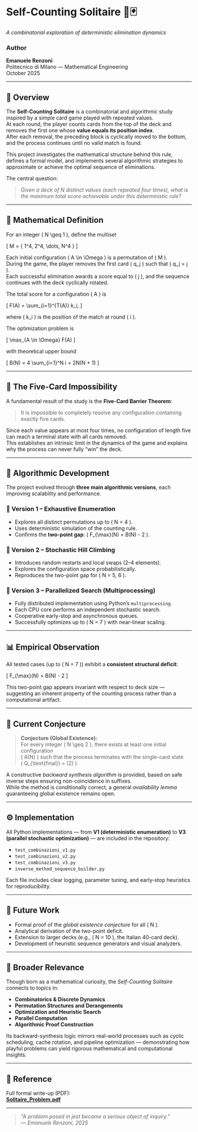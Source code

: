 # Self-Counting Solitaire 🔢🃏  
*A combinatorial exploration of deterministic elimination dynamics*

### Author  
**Emanuele Renzoni**  
Politecnico di Milano — Mathematical Engineering  
October 2025  

---

## 🧩 Overview  

The **Self-Counting Solitaire** is a combinatorial and algorithmic study inspired by a simple card game played with repeated values.  
At each round, the player counts cards from the top of the deck and removes the first one whose **value equals its position index**.  
After each removal, the preceding block is cyclically moved to the bottom, and the process continues until no valid match is found.

This project investigates the mathematical structure behind this rule, defines a formal model, and implements several algorithmic strategies to approximate or achieve the optimal sequence of eliminations.

The central question:  
> *Given a deck of N distinct values (each repeated four times), what is the maximum total score achievable under this deterministic rule?*

---

## 🧮 Mathematical Definition  

For an integer \( N \geq 1 \), define the multiset  

\[
M = \{ 1^4, 2^4, \dots, N^4 \}
\]

Each initial configuration \( A \in \Omega \) is a permutation of \( M \).  
During the game, the player removes the first card \( q_j \) such that \( q_j = j \).  
Each successful elimination awards a score equal to \( j \), and the sequence continues with the deck cyclically rotated.

The total score for a configuration \( A \) is

\[
F(A) = \sum_{i=1}^{T(A)} k_i,
\]

where \( k_i \) is the position of the match at round \( i \).

The optimization problem is

\[
\max_{A \in \Omega} F(A)
\]

with theoretical upper bound  

\[
B(N) = 4 \sum_{i=1}^N i = 2N(N + 1)
\]

---

## 🚫 The Five-Card Impossibility  

A fundamental result of the study is the **Five-Card Barrier Theorem**:

> It is impossible to completely resolve any configuration containing exactly five cards.

Since each value appears at most four times, no configuration of length five can reach a terminal state with all cards removed.  
This establishes an intrinsic limit in the dynamics of the game and explains why the process can never fully “win” the deck.

---

## 🧠 Algorithmic Development  

The project evolved through **three main algorithmic versions**, each improving scalability and performance.

### 🔹 Version 1 – Exhaustive Enumeration  
- Explores all distinct permutations up to \( N = 4 \).  
- Uses deterministic simulation of the counting rule.  
- Confirms the **two-point gap**: \( F_{\max}(N) = B(N) - 2 \).

### 🔹 Version 2 – Stochastic Hill Climbing  
- Introduces random restarts and local swaps (2–4 elements).  
- Explores the configuration space probabilistically.  
- Reproduces the two-point gap for \( N = 5, 6 \).  

### 🔹 Version 3 – Parallelized Search (Multiprocessing)  
- Fully distributed implementation using Python’s `multiprocessing`.  
- Each CPU core performs an independent stochastic search.  
- Cooperative early-stop and asynchronous queues.  
- Successfully optimizes up to \( N = 7 \) with near-linear scaling.

---

## 📊 Empirical Observation  

All tested cases (up to \( N = 7 \)) exhibit a **consistent structural deficit**:

\[
F_{\max}(N) = B(N) - 2
\]

This two-point gap appears invariant with respect to deck size — suggesting an inherent property of the counting process rather than a computational artifact.

---

## 🧩 Current Conjecture  

> **Conjecture (Global Existence):**  
> For every integer \( N \geq 2 \), there exists at least one initial configuration  
> \( A(N) \) such that the process terminates with the single-card state  
> \( Q_{\text{final}} = (2) \).

A constructive *backward synthesis algorithm* is provided, based on safe inverse steps ensuring non-coincidence in suffixes.  
While the method is conditionally correct, a general *availability lemma* guaranteeing global existence remains open.

---

## ⚙️ Implementation  

All Python implementations — from **V1 (deterministic enumeration)** to **V3 (parallel stochastic optimization)** — are included in the repository:

- `test_combinazioni_v1.py`  
- `test_combinazioni_v2.py`  
- `test_combinazioni_v3.py`  
- `inverse_method_sequence_builder.py`

Each file includes clear logging, parameter tuning, and early-stop heuristics for reproducibility.

---

## 🧭 Future Work  

- Formal proof of the *global existence conjecture* for all \( N \).  
- Analytical derivation of the two-point deficit.  
- Extension to larger decks (e.g., \( N = 10 \), the Italian 40-card deck).  
- Development of heuristic sequence generators and visual analyzers.

---

## 🧠 Broader Relevance  

Though born as a mathematical curiosity, the *Self-Counting Solitaire* connects to topics in:
- **Combinatorics & Discrete Dynamics**
- **Permutation Structures and Derangements**
- **Optimization and Heuristic Search**
- **Parallel Computation**
- **Algorithmic Proof Construction**

Its backward-synthesis logic mirrors real-world processes such as cyclic scheduling, cache rotation, and pipeline optimization — demonstrating how playful problems can yield rigorous mathematical and computational insights.

---

## 📎 Reference  

Full formal write-up (PDF):  
**[Solitaire_Problem.pdf](./Solitaire_Problem.pdf)**

---

> *“A problem posed in jest became a serious object of inquiry.”*  
> — *Emanuele Renzoni, 2025*
